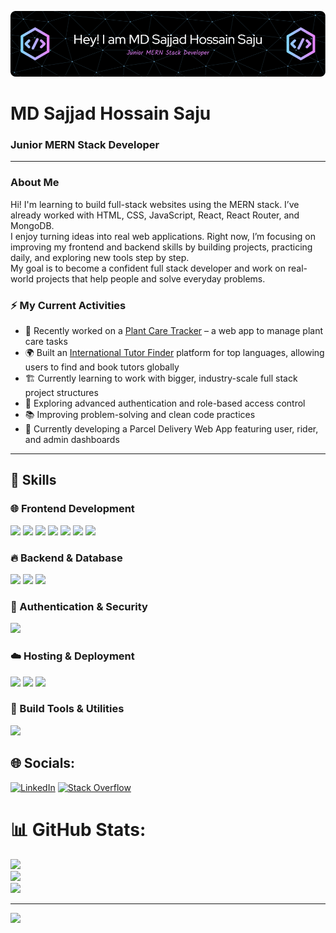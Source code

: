 <!-- Banner Image -->
![Header](./github-header-image.png)


<!-- Name and Designation -->
# MD Sajjad Hossain Saju  
### Junior MERN Stack Developer  

---

### About Me

Hi! I'm learning to build full-stack websites using the MERN stack. I’ve already worked with HTML, CSS, JavaScript, React, React Router, and MongoDB.<br />
I enjoy turning ideas into real web applications. Right now, I’m focusing on improving my frontend and backend skills by building projects, practicing daily, and exploring new tools step by step.<br />
My goal is to become a confident full stack developer and work on real-world projects that help people and solve everyday problems.



### ⚡ My Current Activities

- 🌿 Recently worked on a [Plant Care Tracker](https://planttick.web.app) – a web app to manage plant care tasks
- 🌍 Built an [International Tutor Finder](https://fluently-web.firebaseapp.com) platform for top languages, allowing users to find and book tutors globally
- 🏗️ Currently learning to work with bigger, industry-scale full stack project structures
- 🔐 Exploring advanced authentication and role-based access control 
- 📚 Improving problem-solving and clean code practices
- 🚚 Currently developing a Parcel Delivery Web App featuring user, rider, and admin dashboards

---
## 🚀 Skills

### 🌐 Frontend Development
<p>
  <img src="https://img.shields.io/badge/HTML5-E34F26?style=flat&logo=html5&logoColor=white" />
  <img src="https://img.shields.io/badge/CSS3-1572B6?style=flat&logo=css3&logoColor=white" />
  <img src="https://img.shields.io/badge/TailwindCSS-38B2AC?style=flat&logo=tailwind-css&logoColor=white" />
  <img src="https://img.shields.io/badge/DaisyUI-4F46E5?style=flat&logo=tailwind-css&logoColor=white" />
  <img src="https://img.shields.io/badge/JavaScript-F7DF1E?style=flat&logo=javascript&logoColor=black" />
  <img src="https://img.shields.io/badge/React-61DAFB?style=flat&logo=react&logoColor=black" />
  <img src="https://img.shields.io/badge/React Router-CA4245?style=flat&logo=reactrouter&logoColor=white" />
</p>

### 🔥 Backend & Database
<p>
  <img src="https://img.shields.io/badge/Node.js-339933?style=flat&logo=node.js&logoColor=white" />
  <img src="https://img.shields.io/badge/Express.js-000000?style=flat&logo=express&logoColor=white" />
  <img src="https://img.shields.io/badge/MongoDB-47A248?style=flat&logo=mongodb&logoColor=white" />
</p>

### 🔐 Authentication & Security
<p>
  <img src="https://img.shields.io/badge/Firebase-FFCA28?style=flat&logo=firebase&logoColor=black" />
</p>

### ☁️ Hosting & Deployment
<p>
  <img src="https://img.shields.io/badge/Vercel-000000?style=flat&logo=vercel&logoColor=white" />
  <img src="https://img.shields.io/badge/Netlify-00C7B7?style=flat&logo=netlify&logoColor=white" />
  <img src="https://img.shields.io/badge/Surge-222?style=flat&logo=Surge&logoColor=white" />
</p>

### 🧰 Build Tools & Utilities
<p>
  <img src="https://img.shields.io/badge/Vite-646CFF?style=flat&logo=vite&logoColor=white" />
</p>



## 🌐 Socials:
[![LinkedIn](https://img.shields.io/badge/LinkedIn-%230077B5.svg?logo=linkedin&logoColor=white)](https://linkedin.com/in/sajjadsaju) [![Stack Overflow](https://img.shields.io/badge/-Stackoverflow-FE7A16?logo=stack-overflow&logoColor=white)](https://stackoverflow.com/users/29590402)


# 📊 GitHub Stats:
![](https://github-readme-stats.vercel.app/api?username=sajjadsajux&theme=default_repocard&hide_border=false&include_all_commits=false&count_private=false)<br/>
![](https://nirzak-streak-stats.vercel.app/?user=sajjadsajux&theme=default_repocard&hide_border=false)<br/>
![](https://github-readme-stats.vercel.app/api/top-langs/?username=sajjadsajux&theme=default_repocard&hide_border=false&include_all_commits=false&count_private=false&layout=compact)

---
[![](https://visitcount.itsvg.in/api?id=sajjadsajux&icon=0&color=0)](https://visitcount.itsvg.in)

<!-- Proudly created with GPRM ( https://gprm.itsvg.in ) -->

